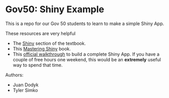 # Gov50: Shiny Example

This is a repo for our Gov 50 students to learn to make a simple Shiny App. 

These resources are very helpful
  - The [Shiny](https://davidkane9.github.io/PPBDS/shiny.html) section of the textbook.
  - This [Mastering Shiny](https://mastering-shiny.org/basic-app.html) book.
  - This [official walkthrough](https://shiny.rstudio.com/articles/basics.html) to build a complete Shiny App. If you have a couple of free hours one weekend, this would be an **extremely** useful way to spend that time.

Authors:
  - Juan Dodyk
  - Tyler Simko


